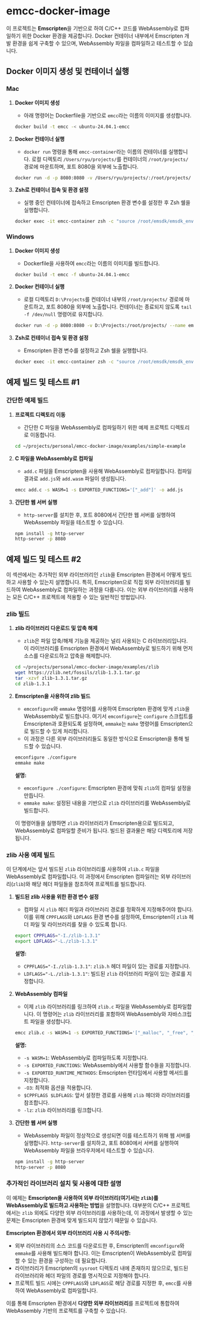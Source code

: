 # emcc-docker-image

이 프로젝트는 **Emscripten**을 기반으로 하여 C/C++ 코드를 WebAssembly로 컴파일하기 위한 Docker 환경을 제공합니다. Docker 컨테이너 내부에서 Emscripten 개발 환경을 쉽게 구축할 수 있으며, WebAssembly 파일을 컴파일하고 테스트할 수 있습니다.

## Docker 이미지 생성 및 컨테이너 실행

### Mac

1. **Docker 이미지 생성**
   - 아래 명령어는 Dockerfile을 기반으로 `emcc`라는 이름의 이미지를 생성합니다.
   ```bash
   docker build -t emcc -< ubuntu-24.04.1-emcc
   ```

2. **Docker 컨테이너 실행**
   - `docker run` 명령을 통해 `emcc-container`라는 이름의 컨테이너를 실행합니다. 로컬 디렉토리 `/Users/ryu/projects/`를 컨테이너의 `/root/projects/` 경로에 마운트하며, 포트 8080을 외부에 노출합니다.
   ```bash
   docker run -d -p 8080:8080 -v /Users/ryu/projects/:/root/projects/ --name emcc-container emcc
   ```

3. **Zsh로 컨테이너 접속 및 환경 설정**
   - 실행 중인 컨테이너에 접속하고 Emscripten 환경 변수를 설정한 후 Zsh 쉘을 실행합니다.
   ```bash
   docker exec -it emcc-container zsh -c "source /root/emsdk/emsdk_env.sh && /bin/zsh"
   ```

### Windows

1. **Docker 이미지 생성**
   - Dockerfile을 사용하여 `emcc`라는 이름의 이미지를 빌드합니다.
   ```bash
   docker build -t emcc -f ubuntu-24.04.1-emcc
   ```

2. **Docker 컨테이너 실행**
   - 로컬 디렉토리 `D:\Projects`를 컨테이너 내부의 `/root/projects/` 경로에 마운트하고, 포트 8080을 외부에 노출합니다. 컨테이너는 종료되지 않도록 `tail -f /dev/null` 명령어로 유지합니다.
   ```bash
   docker run -d -p 8080:8080 -v D:\Projects:/root/projects/ --name emcc-container emcc tail -f /dev/null
   ```

3. **Zsh로 컨테이너 접속 및 환경 설정**
   - Emscripten 환경 변수를 설정하고 Zsh 쉘을 실행합니다.
   ```bash
   docker exec -it emcc-container zsh -c "source /root/emsdk/emsdk_env.sh && /bin/zsh"
   ```

## 예제 빌드 및 테스트 #1

### 간단한 예제 빌드

1. **프로젝트 디렉토리 이동**
   - 간단한 C 파일을 WebAssembly로 컴파일하기 위한 예제 프로젝트 디렉토리로 이동합니다.
   ```bash
   cd ~/projects/personal/emcc-docker-image/examples/simple-example
   ```

2. **C 파일을 WebAssembly로 컴파일**
   - `add.c` 파일을 Emscripten을 사용해 WebAssembly로 컴파일합니다. 컴파일 결과로 `add.js`와 `add.wasm` 파일이 생성됩니다.
   ```bash
   emcc add.c -s WASM=1 -s EXPORTED_FUNCTIONS='["_add"]' -o add.js
   ```

3. **간단한 웹 서버 실행**
   - `http-server`를 설치한 후, 포트 8080에서 간단한 웹 서버를 실행하여 WebAssembly 파일을 테스트할 수 있습니다.
   ```bash
   npm install -g http-server
   http-server -p 8080
   ```

## 예제 빌드 및 테스트 #2

이 섹션에서는 추가적인 외부 라이브러리인 `zlib`을 Emscripten 환경에서 어떻게 빌드하고 사용할 수 있는지 설명합니다. 특히, Emscripten으로 직접 외부 라이브러리를 빌드하여 WebAssembly로 컴파일하는 과정을 다룹니다. 이는 외부 라이브러리를 사용하는 모든 C/C++ 프로젝트에 적용할 수 있는 일반적인 방법입니다.

### zlib 빌드

1. **zlib 라이브러리 다운로드 및 압축 해제**
   - `zlib`은 파일 압축/해제 기능을 제공하는 널리 사용되는 C 라이브러리입니다. 이 라이브러리를 Emscripten 환경에서 WebAssembly로 빌드하기 위해 먼저 소스를 다운로드하고 압축을 해제합니다.
   ```bash
   cd ~/projects/personal/emcc-docker-image/examples/zlib
   wget https://zlib.net/fossils/zlib-1.3.1.tar.gz
   tar -xzvf zlib-1.3.1.tar.gz
   cd zlib-1.3.1
   ```

2. **Emscripten을 사용하여 zlib 빌드**
   - `emconfigure`와 `emmake` 명령어를 사용하여 Emscripten 환경에 맞게 `zlib`을 WebAssembly로 빌드합니다. 여기서 `emconfigure`는 `configure` 스크립트를 Emscripten과 호환되도록 설정하며, `emmake`는 `make` 명령어를 Emscripten으로 빌드할 수 있게 처리합니다.
   - 이 과정은 다른 외부 라이브러리들도 동일한 방식으로 Emscripten을 통해 빌드할 수 있습니다.
   ```bash
   emconfigure ./configure
   emmake make
   ```

   **설명:**
   - `emconfigure ./configure`: Emscripten 환경에 맞춰 `zlib`의 컴파일 설정을 만듭니다.
   - `emmake make`: 설정된 내용을 기반으로 `zlib` 라이브러리를 WebAssembly로 빌드합니다.

   이 명령어들을 실행하면 `zlib` 라이브러리가 Emscripten용으로 빌드되고, WebAssembly로 컴파일할 준비가 됩니다. 빌드된 결과물은 해당 디렉토리에 저장됩니다.

### zlib 사용 예제 빌드

이 단계에서는 앞서 빌드된 `zlib` 라이브러리를 사용하여 `zlib.c` 파일을 WebAssembly로 컴파일합니다. 이 과정에서 Emscripten 컴파일러는 외부 라이브러리(`zlib`)와 해당 헤더 파일들을 참조하여 프로젝트를 빌드합니다.

1. **빌드된 zlib 사용을 위한 환경 변수 설정**
   - 컴파일 시 `zlib` 헤더 파일과 라이브러리 경로를 정확하게 지정해주어야 합니다. 이를 위해 `CPPFLAGS`와 `LDFLAGS` 환경 변수를 설정하여, Emscripten이 `zlib` 헤더 파일 및 라이브러리를 찾을 수 있도록 합니다.
   ```bash
   export CPPFLAGS="-I./zlib-1.3.1"
   export LDFLAGS="-L./zlib-1.3.1"
   ```

   **설명:**
   - `CPPFLAGS="-I./zlib-1.3.1"`: `zlib.h` 헤더 파일이 있는 경로를 지정합니다.
   - `LDFLAGS="-L./zlib-1.3.1"`: 빌드된 `zlib` 라이브러리 파일이 있는 경로를 지정합니다.

2. **WebAssembly 컴파일**
   - 이제 `zlib` 라이브러리를 링크하여 `zlib.c` 파일을 WebAssembly로 컴파일합니다. 이 명령어는 `zlib` 라이브러리를 포함하여 WebAssembly와 자바스크립트 파일을 생성합니다.
   ```bash
   emcc zlib.c -s WASM=1 -s EXPORTED_FUNCTIONS='["_malloc", "_free", "_compress_data", "_decompress_data", "_free_compress_result"]' -s EXPORTED_RUNTIME_METHODS='["stringToUTF8", "UTF8ToString", "getValue"]' -s ALLOW_MEMORY_GROWTH=1 -O3 $CPPFLAGS $LDFLAGS -lz -o zlib.js
   ```

   **설명:**
   - `-s WASM=1`: WebAssembly로 컴파일하도록 지정합니다.
   - `-s EXPORTED_FUNCTIONS`: WebAssembly에서 사용할 함수들을 지정합니다.
   - `-s EXPORTED_RUNTIME_METHODS`: Emscripten 런타임에서 사용할 메서드를 지정합니다.
   - `-O3`: 최적화 옵션을 적용합니다.
   - `$CPPFLAGS $LDFLAGS`: 앞서 설정한 경로를 사용해 `zlib` 헤더와 라이브러리를 참조합니다.
   - `-lz`: `zlib` 라이브러리를 링크합니다.

3. **간단한 웹 서버 실행**
   - WebAssembly 파일이 정상적으로 생성되면 이를 테스트하기 위해 웹 서버를 실행합니다. `http-server`를 설치하고, 포트 8080에서 서버를 실행하여 WebAssembly 파일을 브라우저에서 테스트할 수 있습니다.
   ```bash
   npm install -g http-server
   http-server -p 8080
   ```

### 추가적인 라이브러리 설치 및 사용에 대한 설명

이 예제는 **Emscripten을 사용하여 외부 라이브러리(여기서는 `zlib`)를 WebAssembly로 빌드하고 사용하는 방법**을 설명합니다. 대부분의 C/C++ 프로젝트에서는 `zlib` 외에도 다양한 외부 라이브러리를 사용하는데, 이 과정에서 발생할 수 있는 문제는 Emscripten 환경에 맞게 빌드되지 않았기 때문일 수 있습니다.

**Emscripten 환경에서 외부 라이브러리 사용 시 주의사항:**
- 외부 라이브러리의 소스 코드를 다운로드한 후, Emscripten의 `emconfigure`와 `emmake`를 사용해 빌드해야 합니다. 이는 Emscripten이 WebAssembly로 컴파일할 수 있는 환경을 구성하는 데 필요합니다.
- 라이브러리가 Emscripten의 `sysroot` 디렉토리 내에 존재하지 않으므로, 빌드된 라이브러리와 헤더 파일의 경로를 명시적으로 지정해야 합니다.
- 프로젝트 빌드 시에는 `CPPFLAGS`와 `LDFLAGS`로 해당 경로를 지정한 후, `emcc`를 사용하여 WebAssembly로 컴파일합니다.

이를 통해 Emscripten 환경에서 **다양한 외부 라이브러리**를 프로젝트에 통합하여 WebAssembly 기반의 프로젝트를 구축할 수 있습니다.
